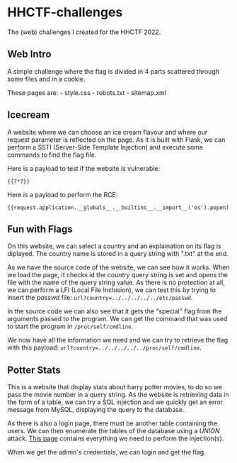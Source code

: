 # HHCTF-challenges
The (web) challenges I created for the HHCTF 2022.

## Web Intro
A simple challenge where the flag is divided in 4 parts scattered through some files and in a cookie.

These pages are:
    - style.css
    - robots.txt
    - sitemap.xml

## Icecream
A website where we can choose an ice cream flavour and where our request parameter is reflected on the page. As it is built with Flask, we can perform a SSTI (Server-Side Template Injection) and execute some commands to find the flag file.

Here is a payload to test if the website is vulnerable:
```
{{7*7}}
```

Here is a payload to perform the RCE:
```
{{request.application.__globals__.__builtins__.__import__('os').popen('id').read()}}
```

## Fun with Flags
On this website, we can select a country and an explaination on its flag is diplayed. The country name is stored in a query string with ".txt" at the end.

As we have the source code of the website, we can see how it works. When we load the page, it checks id the *country* query string is set and opens the file with the name of the query string value. As there is no protection at all, we can perform a LFI (Local File Inclusion), we can test this by trying to insert the *passwd* file: `url?country=../../../../../etc/passwd`.

In the source code we can also see that it gets the "special" flag from the arguments passed to the program. We can get the command that was used to start the program in `/proc/self/cmdline`.

We now have all the information we need and we can try to retrieve the flag with this payload: `url?country=../../../../../proc/self/cmdline`.

## Potter Stats
This is a website that display stats about harry potter movies, to do so we pass the movie number in a query string. As the website is retrieving data in the form of a table, we can try a SQL injection and we quickly get an error message from MySQL, displaying the query to the database.

As there is also a login page, there must be another table containing the users. We can then enumerate the tables of the database using a *UNION* attack. [This page](https://portswigger.net/web-security/sql-injection/cheat-sheet) contains everything we need to perform the injection(s).

When we get the admin's credentials, we can login and get the flag.
